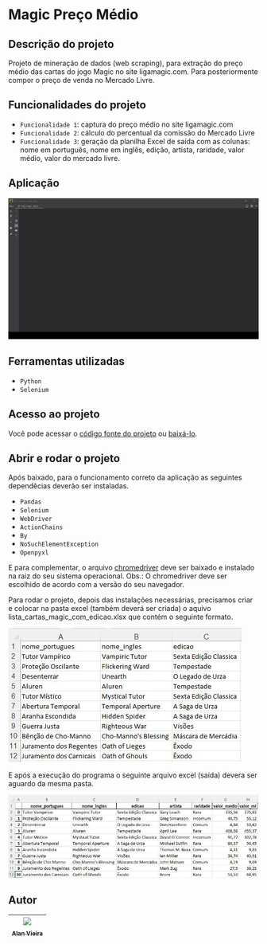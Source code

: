 # Magic Preço Médio
## Descrição do projeto
Projeto de mineração de dados (web scraping), para extração do preço médio das cartas do jogo Magic no site ligamagic.com. Para posteriormente compor o preço de venda no Mercado Livre. 

## Funcionalidades do projeto

- `Funcionalidade 1`: captura do preço médio no site ligamagic.com
- `Funcionalidade 2`: cálculo do percentual da comissão do Mercado Livre
- `Funcionalidade 3`: geração da planilha Excel de saída com as colunas: nome em português, nome em inglês, edição, artista, raridade, valor médio, valor do mercado livre.

## Aplicação

![Magic Preço Médio](./img/gif_rapido.gif)

## Ferramentas utilizadas
- `Python`
- `Selenium`

## Acesso ao projeto

Você pode acessar o [código fonte do projeto](https://github.com/alan-vieira/preco_magic_card/blob/master/lista_magic_preco.py) ou [baixá-lo](https://github.com/alan-vieira/preco_magic_card/archive/refs/heads/master.zip).

## Abrir e rodar o projeto
Após baixado, para o funcionamento correto da aplicação as seguintes dependêcias deverão ser instaladas.

- `Pandas`
- `Selenium`
- `WebDriver`
- `ActionChains`
- `By`
- `NoSuchElementException`
- `Openpyxl`

E para complementar, o arquivo [chromedriver](https://chromedriver.chromium.org/downloads) deve ser baixado e instalado na raiz do seu sistema operacional. Obs.: O chromedriver deve ser escolhido de acordo com a versão do seu navegador.

Para rodar o projeto, depois das instalações necessárias, precisamos criar e colocar na pasta excel (também deverá ser criada) o aquivo lista_cartas_magic_com_edicao.xlsx que contém o seguinte formato.

![Arquivo Excel de Entrada](./img/lista_cartas.JPG)

E após a execução do programa o seguinte arquivo excel (saída) devera ser aguardo da mesma pasta.

![Aquivo Excel de Saída](./img/saida_cartas.JPG)

## Autor

| [<img src="https://avatars.githubusercontent.com/alan-vieira" width=115><br><sub>Alan Vieira</sub>](https://github.com/alan-vieira) |
| :---: |
